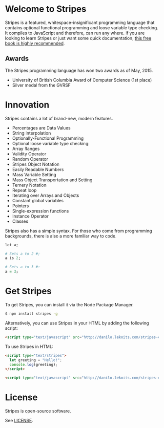 # Welcome to Stripes

Stripes is a featured, whitespace-insignificant programming language that contains optional functional programming and loose variable type checking. It compiles to JavaScript and therefore, can run any where. If you are looking to learn Stripes or just want some quick documentation, [this free book is highly recommended](https://www.gitbook.com/book/danilolekovic/stripes/details).

## Awards

The Stripes programming language has won two awards as of May, 2015.

* University of British Columbia Award of Computer Science (1st place)
* Silver medal from the GVRSF

# Innovation

Stripes contains a lot of brand-new, modern features.

* Percentages are Data Values
* String Interpolation
* Optionally-Functional Programming
* Optional loose variable type checking
* Array Ranges
* Validity Operator
* Random Operator
* Stripes Object Notation
* Easily Readable Numbers
* Mass Variable Setting
* Mass Object Transportation and Setting
* Ternery Notation
* Repeat loop
* Iterating over Arrays and Objects
* Constant global variables
* Pointers
* Single-expression functions
* Instance Operator
* Classes

Stripes also has a simple syntax. For those who come from programming backgrounds, there is also a more familiar way to code.


```rb
let a;

# Sets a to 2 #;
a is 2;

# Sets a to 3 #:
a = 3;
```

# Get Stripes

To get Stripes, you can install it via the Node Package Manager.

```sh
$ npm install stripes -g
```

Alternatively, you can use Stripes in your HTML by adding the following script:

```html
<script type="text/javascript" src="http://danilo.lekoits.com/stripes-cdn/stripes-latest.js"></script>
```

To use Stripes in HTML:

```html
<script type="text/stripes">
  let greeting = "Hello!";
  console.log(greeting);
</script>

<script type="text/javascript" src="http://danilo.lekoits.com/stripes-cdn/stripes-latest.js"></script>
```

# License

Stripes is open-source software.

See [LICENSE](https://github.com/danilolekovic/stripes/blob/master/LICENSE).

